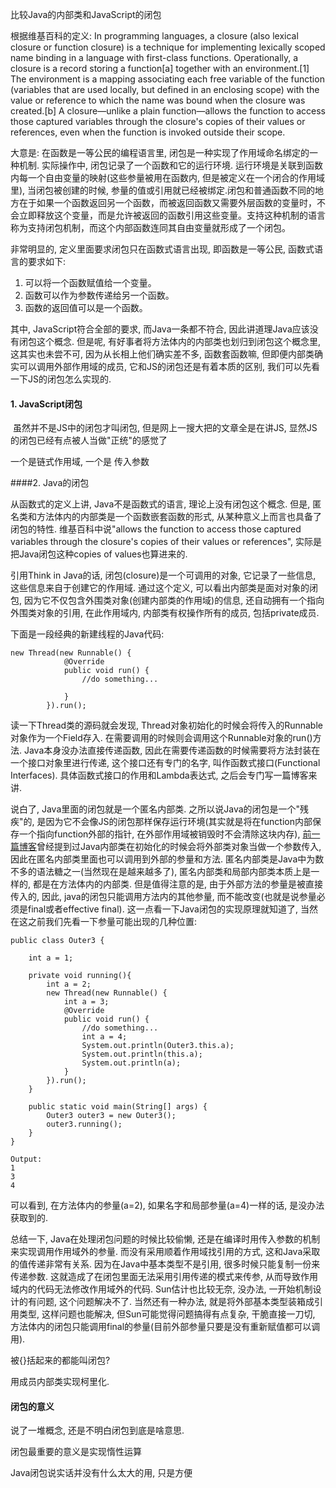 比较Java的内部类和JavaScript的闭包



根据维基百科的定义: In programming languages, a closure (also lexical closure or function closure) is a technique for implementing lexically scoped name binding in a language with first-class functions. Operationally, a closure is a record storing a function[a] together with an environment.[1] The environment is a mapping associating each free variable of the function (variables that are used locally, but defined in an enclosing scope) with the value or reference to which the name was bound when the closure was created.[b] A closure—unlike a plain function—allows the function to access those captured variables through the closure's copies of their values or references, even when the function is invoked outside their scope.

大意是: 在函数是一等公民的编程语言里, 闭包是一种实现了作用域命名绑定的一种机制. 实际操作中, 闭包记录了一个函数和它的运行环境. 运行环境是关联到函数内每一个自由变量的映射(这些参量被用在函数内, 但是被定义在一个闭合的作用域里), 当闭包被创建的时候, 参量的值或引用就已经被绑定.闭包和普通函数不同的地方在于如果一个函数返回另一个函数，而被返回函数又需要外层函数的变量时，不会立即释放这个变量，而是允许被返回的函数引用这些变量。支持这种机制的语言称为支持闭包机制，而这个内部函数连同其自由变量就形成了一个闭包。

非常明显的, 定义里面要求闭包只在函数式语言出现, 即函数是一等公民, 函数式语言的要求如下:

1. 可以将一个函数赋值给一个变量。
2. 函数可以作为参数传递给另一个函数。
3. 函数的返回值可以是一个函数。

其中, JavaScript符合全部的要求, 而Java一条都不符合, 因此讲道理Java应该没有闭包这个概念. 但是呢, 有好事者将方法体内的内部类也划归到闭包这个概念里, 这其实也未尝不可, 因为从长相上他们确实差不多, 函数套函数嘛, 但即便内部类确实可以调用外部作用域的成员, 它和JS的闭包还是有着本质的区别, 我们可以先看一下JS的闭包怎么实现的.



#### 1. JavaScript闭包

​	虽然并不是JS中的闭包才叫闭包, 但是网上一搜大把的文章全是在讲JS, 显然JS的闭包已经有点被人当做"正统"的感觉了









一个是链式作用域, 一个是 传入参数







####2. Java的闭包

从函数式的定义上讲, Java不是函数式的语言, 理论上没有闭包这个概念. 但是, 匿名类和方法体内的内部类是一个函数嵌套函数的形式, 从某种意义上而言也具备了闭包的特性. 维基百科中说"allows the function to access those captured variables through the closure's copies of their values or references", 实际是把Java闭包这种copies of values也算进来的.

引用Think in Java的话, 闭包(closure)是一个可调用的对象, 它记录了一些信息, 这些信息来自于创建它的作用域. 通过这个定义, 可以看出内部类是面对对象的闭包, 因为它不仅包含外围类对象(创建内部类的作用域)的信息, 还自动拥有一个指向外围类对象的引用, 在此作用域内, 内部类有权操作所有的成员, 包括private成员.



下面是一段经典的新建线程的Java代码:

```
new Thread(new Runnable() {
            @Override
            public void run() {
                //do something...
                
            }
        }).run();
```

读一下Thread类的源码就会发现, Thread对象初始化的时候会将传入的Runnable对象作为一个Field存入. 在需要调用的时候则会调用这个Runnable对象的run()方法. Java本身没办法直接传递函数, 因此在需要传递函数的时候需要将方法封装在一个接口对象里进行传递, 这个接口还有专门的名字, 叫作函数式接口(Functional Interfaces). 具体函数式接口的作用和Lambda表达式, 之后会专门写一篇博客来讲.

说白了, Java里面的闭包就是一个匿名内部类. 之所以说Java的闭包是一个"残疾"的, 是因为它不会像JS的闭包那样保存运行环境(其实就是将在function内部保存一个指向function外部的指针, 在外部作用域被销毁时不会清除这块内存),  [前一篇博客](https://www.jianshu.com/p/0afd2ef05872)曾经提到过Java内部类在初始化的时候会将外部类对象当做一个参数传入, 因此在匿名内部类里面也可以调用到外部的参量和方法. 匿名内部类是Java中为数不多的语法糖之一(当然现在是越来越多了), 匿名内部类和局部内部类本质上是一样的, 都是在方法体内的内部类. 但是值得注意的是, 由于外部方法的参量是被直接传入的,  因此, java的闭包只能调用方法内的其他参量, 而不能改变(也就是说参量必须是final或者effective final). 这一点看一下Java闭包的实现原理就知道了, 当然在这之前我们先看一下参量可能出现的几种位置:

```
public class Outer3 {

    int a = 1;

    private void running(){
        int a = 2;
        new Thread(new Runnable() {
            int a = 3;
            @Override
            public void run() {
                //do something...
                int a = 4;
                System.out.println(Outer3.this.a);
                System.out.println(this.a);
                System.out.println(a);
            }
        }).run();
    }
    
    public static void main(String[] args) {
        Outer3 outer3 = new Outer3();
        outer3.running();
    }
}

Output:
1
3
4
```

可以看到, 在方法体内的参量(a=2), 如果名字和局部参量(a=4)一样的话, 是没办法获取到的. 





总结一下, Java在处理闭包问题的时候比较偷懒, 还是在编译时用传入参数的机制来实现调用作用域外的参量. 而没有采用顺着作用域找引用的方式, 这和Java采取的值传递非常有关系. 因为在Java中基本类型不是引用, 很多时候只能复制一份来传递参数. 这就造成了在闭包里面无法采用引用传递的模式来传参, 从而导致作用域内的代码无法修改作用域外的代码. Sun估计也比较无奈, 没办法, 一开始机制设计的有问题, 这个问题解决不了. 当然还有一种办法, 就是将外部基本类型装箱成引用类型, 这样问题也能解决, 但Sun可能觉得问题搞得有点复杂, 干脆直接一刀切, 方法体内的闭包只能调用final的参量(目前外部参量只要是没有重新赋值都可以调用).





被{}括起来的都能叫闭包?



用成员内部类实现柯里化.



#### 闭包的意义

说了一堆概念, 还是不明白闭包到底是啥意思. 

闭包最重要的意义是实现惰性运算



Java闭包说实话并没有什么太大的用, 只是方便









